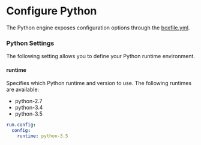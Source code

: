 # Configure Python

The Python engine exposes configuration options through the [boxfile.yml](http://docs.nanobox.io/boxfile/).

### Python Settings
The following setting allows you to define your Python runtime environment.

#### runtime
Specifies which Python runtime and version to use. The following runtimes are available:

- python-2.7
- python-3.4
- python-3.5

```yaml
run.config:
  config:
    runtime: python-3.5
```
